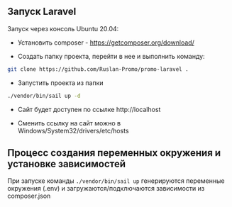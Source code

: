## Запуск Laravel
Запуск через консоль Ubuntu 20.04:
- Установить composer - https://getcomposer.org/download/

- Создать папку проекта, перейти в нее и выполнить команду:
```bash
git clone https://github.com/Ruslan-Promo/promo-laravel .
```
- Запустить проекта из папки 
```bash
./vendor/bin/sail up -d
```

- Сайт будет доступен по ссылке http://localhost

- Сменить ссылку на сайт можно в Windows/System32/drivers/etc/hosts

## Процесс создания переменных окружения и установке зависимостей

При запуске команды `./vendor/bin/sail up` генерируются переменные окружения (.env) и загружаются/подключаются зависимости из composer.json
